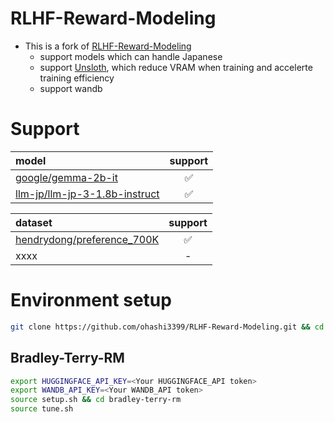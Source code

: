 # RLHF-Reward-Modeling

- This is a fork of [RLHF-Reward-Modeling](https://github.com/RLHFlow/RLHF-Reward-Modeling)
  - support models which can handle Japanese
  - support [Unsloth](https://github.com/unslothai/unsloth), which reduce VRAM when training and accelerte training efficiency
  - support wandb

# Support

|model|support|
|:---|:---:|
|[google/gemma-2b-it](https://huggingface.co/google/gemma-2b-it)|✅|
|[llm-jp/llm-jp-3-1.8b-instruct](https://huggingface.co/llm-jp/llm-jp-3-1.8b-instruct)|✅|

|dataset|support|
|:---|:---:|
|[hendrydong/preference_700K](https://huggingface.co/datasets/hendrydong/preference_700K)|✅|
|xxxx|-|

# Environment setup

```sh
git clone https://github.com/ohashi3399/RLHF-Reward-Modeling.git && cd RLHF-Reward-Modeling
```

## Bradley-Terry-RM

```sh
export HUGGINGFACE_API_KEY=<Your HUGGINGFACE_API token>
export WANDB_API_KEY=<Your WANDB_API token>
source setup.sh && cd bradley-terry-rm
source tune.sh
```
